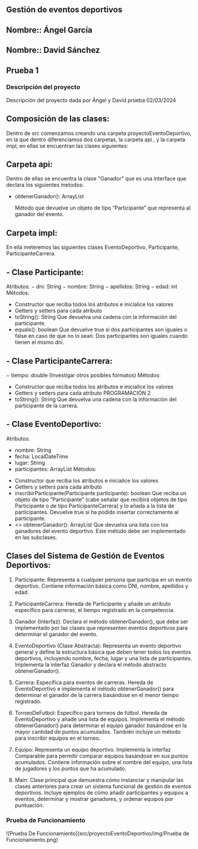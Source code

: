 ## Gestión de eventos deportivos

## Nombre:: Ángel García
## Nombre:: David Sánchez
## Prueba 1

### **Descripción del proyecto**

Descripción del proyecto dada por Ángel y David
prueba 02/03/2024

## Composición de las clases:

Dentro de src comenzamos creando una carpeta proyectoEventoDeportivo, en la que dentro diferenciamos dos
carpetas, la carpeta api , y la carpeta impl, en ellas se encuentran las clases siguientes:

## Carpeta api:

Dentro de ellas se encuentra la clase "Ganador" que es una interface que declara los siguientes metodos:

+ obtenerGanador(): ArrayList<Participante>

  Método que devuelve un objeto de tipo “Participante” que representa al
  ganador del evento.

## Carpeta impl:

En ella meteremos las siguientes clases EventoDeportivo, Participante, ParticipanteCarrera.

## - Clase Participante:

Atributos:
− dni: String
− nombre: String
− apellidos: String
− edad: int
Métodos:
+ Constructor que reciba todos los atributos e inicialice los valores
+ Getters y setters para cada atributo
+ toString(): String
  Que devuelva una cadena con la información del participante.
+ equals(): boolean
  Que devuelve true si dos participantes son iguales o false en caso de
  que no lo sean. Dos participantes son iguales cuando tienen el mismo
  dni.

## - Clase ParticipanteCarrera:

− tiempo: double (Investigar otros posibles formatos)
Métodos:
+ Constructor que reciba todos los atributos e inicialice los valores
+ Getters y setters para cada atributo
  PROGRAMACIÓN
  2
+ toString(): String
  Que devuelva una cadena con la información del participante de la
  carrera.

## - Clase EventoDeportivo:

Atributos:
- nombre: String
- fecha: LocalDateTime
- lugar: String
- participantes: ArrayList<Participante>
  Métodos:
+ Constructor que reciba los atributos e inicialice los valores
+ Getters y setters para cada atributo
+ inscribirParticipante(Participante participante): boolean
  Que reciba un objeto de tipo “Participante” (cabe señalar que recibirá
  objetos de tipo Participante o de tipo ParticipanteCarrera) y lo añada a la
  lista de participantes. Devuelve true si ha podido insertar
  correctamente al participante.
+ <<abstract>> obtenerGanador(): ArrayList<Participante>
  Que devuelva una lista con los ganadores del evento deportivo. Este
  método debe ser implementado en las subclases.

## Clases del Sistema de Gestión de Eventos Deportivos:

1. Participante: Representa a cualquier persona que participa en un evento deportivo. Contiene información básica como DNI, nombre, apellidos y edad.

2. ParticipanteCarrera: Hereda de Participante y añade un atributo específico para carreras, el tiempo registrado en la competencia.

3. Ganador (Interfaz): Declara el método obtenerGanador(), que debe ser implementado por las clases que representen eventos deportivos para determinar el ganador del evento.

4. EventoDeportivo (Clase Abstracta): Representa un evento deportivo general y define la estructura básica que deben tener todos los eventos deportivos, incluyendo nombre, fecha, lugar y una lista de participantes. Implementa la interfaz Ganador y declara el método abstracto obtenerGanador().

5. Carrera: Específica para eventos de carreras. Hereda de EventoDeportivo e implementa el método obtenerGanador() para determinar el ganador de la carrera basándose en el menor tiempo registrado.

6. TorneoDeFutbol: Específico para torneos de fútbol. Hereda de EventoDeportivo y añade una lista de equipos. Implementa el método obtenerGanador() para determinar el equipo ganador basándose en la mayor cantidad de puntos acumulados. También incluye un método para inscribir equipos en el torneo.

7. Equipo: Representa un equipo deportivo. Implementa la interfaz Comparable para permitir comparar equipos basándose en sus puntos acumulados. Contiene información sobre el nombre del equipo, una lista de jugadores y los puntos que ha acumulado.

8. Main: Clase principal que demuestra cómo instanciar y manipular las clases anteriores para crear un sistema funcional de gestión de eventos deportivos. Incluye ejemplos de cómo añadir participantes y equipos a eventos, determinar y mostrar ganadores, y ordenar equipos por puntuación.

### Prueba de Funcionamiento
![Prueba De Funcionamiento](src/proyectoEventoDeportivo/img/Prueba de Funcionamiento.png)